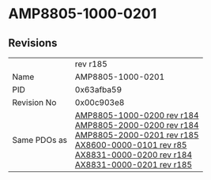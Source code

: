 # AMP8805-1000-0201

## Revisions
<table>
<tr>
<td></td>
<td>rev r185</td>
</tr>
<tr>
<td>Name</td>
<td>AMP8805-1000-0201</td>
</tr>
<tr>
<td>PID</td>
<td>0x63afba59</td>
</tr>
<tr>
<td>Revision No</td>
<td>0x00c903e8</td>
</tr>
<tr>
<td>Same PDOs as</td>
<td><a href="AMP8805-1000-0200.md">AMP8805-1000-0200 rev r184</a><br/><a href="AMP8805-2000-0200.md">AMP8805-2000-0200 rev r184</a><br/><a href="AMP8805-2000-0201.md">AMP8805-2000-0201 rev r185</a><br/><a href="AX8600-0000-0101.md">AX8600-0000-0101 rev r85</a><br/><a href="AX8831-0000-0200.md">AX8831-0000-0200 rev r184</a><br/><a href="AX8831-0000-0201.md">AX8831-0000-0201 rev r185</a></td>
</tr>
</table>
